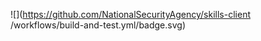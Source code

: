![](https://github.com/NationalSecurityAgency/skills-client /workflows/build-and-test.yml/badge.svg)





